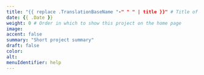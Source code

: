 ```yaml
---
title: "{{ replace .TranslationBaseName "-" " " | title }}" # Title of your project
date: {{ .Date }}
weight: 0 # Order in which to show this project on the home page
image:
accent: false
summary: "Short project summary"
draft: false
color:
alt:
menuIdentifier: help
---
```

